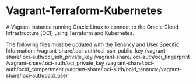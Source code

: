 ﻿# Vagrant-Terraform-Kubernetes

A Vagrant instance running Oracle Linux to connect to the Oracle Cloud
Infrastructure (OCI) using Terraform and Kubernetes.

The following files must be updated with the Tenancy and User Specific Information:
  /vagrant-share/.oci-auth/oci_ssh_public_key
  /vagrant-share/.oci-auth/oci_ssh_private_key
  /vagrant-share/.oci-auth/oci_fingerprint
  /vagrant-share/.oci-auth/oci_private_key
  /vagrant-share/.oci-auth/ocid_compartment
  /vagrant-share/.oci-auth/ocid_tenancy
  /vagrant-share/.oci-auth/ocid_user
